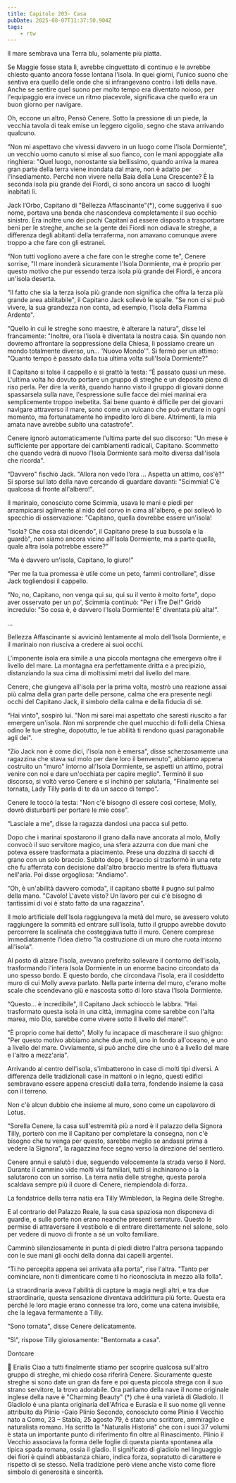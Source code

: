 ```yaml
---
title: Capitolo 203- Casa
pubDate: 2025-08-07T11:37:50.904Z
tags:
    - rtw
---
```











Il mare sembrava una Terra blu, solamente più piatta.


Se Maggie fosse stata lì, avrebbe cinguettato di continuo e le avrebbe chiesto quanto ancora fosse lontana l'isola. In quei giorni, l'unico suono che sentiva era quello delle onde che si infrangevano contro i lati della nave. Anche se sentire quel suono per molto tempo era diventato noioso, per l'equipaggio era invece un ritmo piacevole, significava che quello era un buon giorno per navigare.


Oh, eccone un altro, Pensò Cenere. Sotto la pressione di un piede, la vecchia tavola di teak emise un leggero cigolio, segno che stava arrivando qualcuno.


“Non mi aspettavo che vivessi davvero in un luogo come l'Isola Dormiente", un vecchio uomo canuto si mise al suo fianco, con le mani appoggiate alla ringhiera: "Quel luogo, nonostante sia bellissimo, quando arriva la marea gran parte della terra viene inondata dal mare, non è adatto per l'insediamento. Perché non vivere nella Baia della Luna Crescente? È la seconda isola più grande dei Fiordi, ci sono ancora un sacco di luoghi inabitati lì.


Jack l’Orbo, Capitano di "Bellezza Affascinante"(*), come suggeriva il suo nome, portava una benda che nascondeva completamente il suo occhio sinistro. Era inoltre uno dei pochi Capitani ad essere disposto a trasportare beni per le streghe, anche se la gente dei Fiordi non odiava le streghe, a differenza degli abitanti della terraferma, non amavano comunque avere troppo a che fare con gli estranei.


“Non tutti vogliono avere a che fare con le streghe come te", Cenere sorrise, "Il mare inonderà sicuramente l'Isola Dormiente, ma è proprio per questo motivo che pur essendo terza isola più grande dei Fiordi, è ancora un'isola deserta.


“Il fatto che sia la terza isola più grande non significa che offra la terza più grande area abilitabile", il Capitano Jack sollevò le spalle. "Se non ci si può vivere, la sua grandezza non conta, ad esempio, l'Isola della Fiamma Ardente".


“Quello in cui le streghe sono maestre, è alterare la natura", disse lei francamente: "Inoltre, ora l'isola è diventata la nostra casa. Sin quando non dovremo affrontare la soppressione della Chiesa, lì possiamo creare un mondo totalmente diverso, un... 'Nuovo Mondo'". Si fermò per un attimo: "Quanto tempo è passato dalla tua ultima volta sull'Isola Dormiente?"


Il Capitano si tolse il cappello e si grattò la testa: “È  passato quasi un mese. L'ultima volta ho dovuto portare un gruppo di streghe e un deposito pieno di riso perla. Per dire la verità, quando hanno visto il gruppo di giovani donne spassarsela sulla nave, l'espressione sulle facce dei miei marinai era semplicemente troppo inebetita. Sai bene quanto è difficile per dei giovani navigare attraverso il mare, sono come un vulcano che può eruttare in ogni momento, ma fortunatamente ho impedito loro di bere. Altrimenti, la mia amata nave avrebbe subito una catastrofe".


Cenere ignorò automaticamente l'ultima parte del suo discorso: "Un mese è sufficiente per apportare dei cambiamenti radicali, Capitano. Scommetto che quando vedrà di nuovo l'Isola Dormiente sarà molto diversa dall'isola che ricorda".


“Davvero" fischiò Jack. "Allora non vedo l’ora … Aspetta un attimo, cos'è?" Si sporse sul lato della nave cercando di guardare davanti: "Scimmia! C'è qualcosa di fronte all'albero!".


Il marinaio, conosciuto come Scimmia, usava le mani e piedi per arrampicarsi agilmente al nido del corvo in cima all'albero, e poi sollevò lo specchio di osservazione: "Capitano, quella dovrebbe essere un'isola!


“Isola? Che cosa stai dicendo", il Capitano prese la sua bussola e la guardò", non siamo ancora vicino all'Isola Dormiente, ma a parte quella, quale altra isola potrebbe essere?"


“Ma è davvero un'isola, Capitano, lo giuro!"


“Per me la tua promessa è utile come un peto, fammi controllare", disse Jack togliendosi il cappello.


“No, no, Capitano, non venga qui su, qui su il vento è molto forte", dopo aver osservato per un po', Scimmia continuò: "Per i Tre Dei!" Gridò incredulo: "So cosa è, è davvero l'Isola Dormiente! E’ diventata più alta!".


...


Bellezza Affascinante si avvicinò lentamente al molo dell'Isola Dormiente, e il marinaio non riusciva a credere ai suoi occhi.


L'imponente isola era simile a una piccola montagna che emergeva oltre il livello del mare. La montagna era perfettamente dritta e a precipizio, distanziando la sua cima di moltissimi metri dal livello del mare.


Cenere, che giungeva all'isola per la prima volta, mostrò una reazione assai più calma della gran parte delle persone, calma che era presente negli occhi del Capitano Jack, il simbolo della calma e della fiducia di sé.


“Hai vinto", sospirò lui. "Non mi sarei mai aspettato che saresti riuscito a far emergere un'isola. Non mi sorprende che quel mucchio di folli della Chiesa odino le tue streghe, dopotutto, le tue abilità ti rendono quasi paragonabile agli dei".


“Zio Jack non è come dici, l'isola non è emersa", disse scherzosamente una ragazzina che stava sul molo per dare loro il benvenuto", abbiamo appena costruito un "muro" intorno all'Isola Dormiente, se aspetti un attimo, potrai venire con noi e dare un'occhiata per capire meglio". Terminò il suo discorso, si voltò verso Cenere e si inchinò per salutarla, "Finalmente sei tornata, Lady Tilly parla di te da un sacco di tempo".


Cenere le toccò la testa: "Non c'è bisogno di essere così cortese, Molly, dovrò disturbarti per portare le mie cose".


“Lasciale a me", disse la ragazza dandosi una pacca sul petto.


Dopo che i marinai spostarono il grano dalla nave ancorata al molo, Molly convocò il suo servitore magico, una sfera azzurra con due mani che poteva essere trasformata a piacimento. Prese una dozzina di sacchi di grano con un solo braccio. Subito dopo, il braccio si trasformò in una rete che fu afferrata con decisione dall'altro braccio mentre la sfera fluttuava nell'aria. Poi disse orgogliosa: "Andiamo".


“Oh, è un'abilità davvero comoda", il capitano sbatté il pugno sul palmo della mano. "Cavolo! L'avete visto? Un lavoro per cui c'è bisogno di tantissimi di voi è stato fatto da una ragazzina".


Il molo artificiale dell'Isola raggiungeva la metà del muro, se avessero voluto raggiungere la sommità ed entrare sull'isola, tutto il gruppo avrebbe dovuto percorrere la scalinata che costeggiava tutto il muro. Cenere comprese immediatamente l'idea dietro "la costruzione di un muro che ruota intorno all'isola”.


Al posto di alzare l'isola, avevano preferito sollevare il contorno dell'isola, trasformando l'intera Isola Dormiente in un enorme bacino circondato da uno spesso bordo. E questo bordo, che circondava l'isola, era il cosiddetto muro di cui Molly aveva parlato. Nella parte interna del muro, c'erano molte scale che scendevano giù e nascosta sotto di loro stava l'Isola Dormiente.


“Questo... è incredibile", Il Capitano Jack schioccò le labbra. "Hai trasformato questa isola in una città, immagina come sarebbe con l'alta marea, mio Dio, sarebbe come vivere sotto il livello del mare!".


”È proprio come hai detto", Molly fu incapace di mascherare il suo ghigno: "Per questo motivo abbiamo anche due moli, uno in fondo all'oceano, e uno a livello del mare. Ovviamente, si può anche dire che uno è a livello del mare e l'altro a mezz'aria".


Arrivando al centro dell'isola, s'imbatterono in case di molti tipi diversi. A differenza delle tradizionali case in mattoni o in legno, questi edifici sembravano essere appena cresciuti dalla terra, fondendo insieme la casa con il terreno.


Non c'è alcun dubbio che insieme al muro, sono come un capolavoro di Lotus.


“Sorella Cenere, la casa sull'estremità più a nord è il palazzo della Signora Tilly, porterò con me il Capitano per completare la consegna, non c'è bisogno che tu venga per questo, sarebbe meglio se andassi prima a vedere la Signora", la ragazzina fece segno verso la direzione del sentiero.


Cenere annuì e salutò i due, seguendo velocemente la strada verso il Nord. Durante il cammino vide molti visi familiari, tutti si inchinarono o la salutarono con un sorriso. La terra natia delle streghe, questa parola scaldava sempre più il cuore di Cenere, riempiendola di forza.


La fondatrice della terra natia era Tilly Wimbledon, la Regina delle Streghe.


E al contrario del Palazzo Reale, la sua casa spaziosa non disponeva di guardie, e sulle porte non erano neanche presenti serrature. Questo le permise di attraversare il vestibolo e di entrare direttamente nel salone, solo per vedere di nuovo di fronte a sé un volto familiare.


Camminò silenziosamente in punta di piedi dietro l'altra persona tappando con le sue mani gli occhi della donna dai capelli argentei.


“Ti ho percepita appena sei arrivata alla porta", rise l'altra. "Tanto per cominciare, non ti dimenticare come ti ho riconosciuta in mezzo alla folla".


La straordinaria aveva l'abilità di captare la magia negli altri, e tra due straordinarie, questa sensazione diventava addirittura più forte. Questa era perché le loro magie erano connesse tra loro, come una catena invisibile, che la legava fermamente a Tilly.


“Sono tornata", disse Cenere delicatamente.


“Sì", rispose Tilly gioiosamente: "Bentornata a casa".






Dontcare






💬 Erialis Ciao a tutti finalmente stiamo per scoprire qualcosa sull'altro gruppo di streghe, mi chiedo cosa riferirà Cenere. Sicuramente queste streghe si sono date un gran da fare e poi questa piccola strega con il suo strano servitore, la trovo adorabile. Ora parliamo della nave il nome originale inglese della nave è "Charming Beauty" (*) che è una varietà di Gladiolo. Il Gladiolo è una pianta originaria dell'Africa e Eurasia e il suo nome gli venne attribuito da Plinio -Gaio Plinio Secondo, conosciuto come Plinio il Vecchio nato a Como, 23 – Stabia, 25 agosto 79, è stato uno scrittore, ammiraglio e naturalista romano. Ha scritto la "Naturalis Historia" che con i suoi 37 volumi è stata un importante punto di riferimento fin oltre al Rinascimento. Plinio il Vecchio associava la forma delle foglie di questa pianta spontanea alla tipica spada romana, ossia il gladio. Il significato di gladiolo nel linguaggio dei fiori è quindi abbastanza chiaro, indica forza, sopratutto di carattere e rispetto di se stesso. Nella tradizione però viene anche visto come fiore simbolo di generosità e sincerità.
                                


                                



